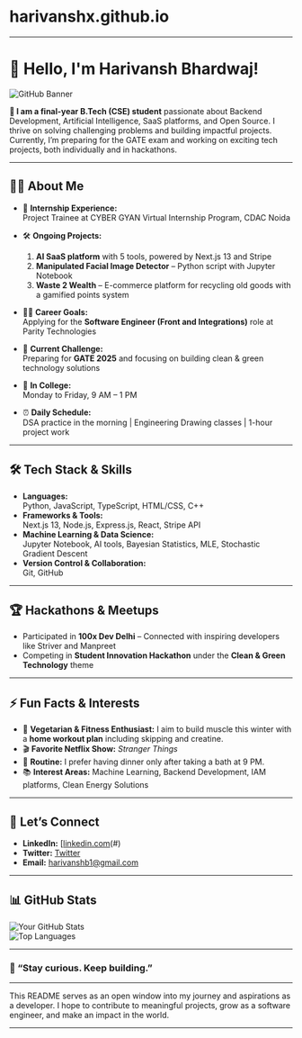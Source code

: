 # harivanshx.github.io


---

# 👋 Hello, I'm Harivansh Bhardwaj!  

![GitHub Banner](https://img.shields.io/badge/Software_Developer-Full_Stack_&_AI_enthusiast-blue?style=for-the-badge)  

**🚀 I am a final-year B.Tech (CSE) student** passionate about Backend Development, Artificial Intelligence, SaaS platforms, and Open Source. I thrive on solving challenging problems and building impactful projects. Currently, I’m preparing for the GATE exam and working on exciting tech projects, both individually and in hackathons.  

---

## 👨‍💻 About Me  

- 🔭 **Internship Experience:**  
  Project Trainee at CYBER GYAN Virtual Internship Program, CDAC Noida  
- 🛠 **Ongoing Projects:**  
  1. **AI SaaS platform** with 5 tools, powered by Next.js 13 and Stripe  
  2. **Manipulated Facial Image Detector** – Python script with Jupyter Notebook  
  3. **Waste 2 Wealth** – E-commerce platform for recycling old goods with a gamified points system  

- 🧑‍💼 **Career Goals:**  
  Applying for the **Software Engineer (Front and Integrations)** role at Parity Technologies  
- 🎯 **Current Challenge:**  
  Preparing for **GATE 2025** and focusing on building clean & green technology solutions  
- 🏫 **In College:**  
  Monday to Friday, 9 AM – 1 PM  
- ⏰ **Daily Schedule:**  
  DSA practice in the morning | Engineering Drawing classes | 1-hour project work  

---

## 🛠 Tech Stack & Skills  

- **Languages:**  
  Python, JavaScript, TypeScript, HTML/CSS, C++  
- **Frameworks & Tools:**  
  Next.js 13, Node.js, Express.js, React, Stripe API  
- **Machine Learning & Data Science:**  
  Jupyter Notebook, AI tools, Bayesian Statistics, MLE, Stochastic Gradient Descent  
- **Version Control & Collaboration:**  
  Git, GitHub  

---

## 🏆 Hackathons & Meetups  

- Participated in **100x Dev Delhi** – Connected with inspiring developers like Striver and Manpreet  
- Competing in **Student Innovation Hackathon** under the **Clean & Green Technology** theme  

---

## ⚡ Fun Facts & Interests  

- 🍲 **Vegetarian & Fitness Enthusiast:** I aim to build muscle this winter with a **home workout plan** including skipping and creatine.  
- 🎬 **Favorite Netflix Show:** *Stranger Things*  
- 🛀 **Routine:** I prefer having dinner only after taking a bath at 9 PM.  
- 📚 **Interest Areas:** Machine Learning, Backend Development, IAM platforms, Clean Energy Solutions  

---

## 💬 Let’s Connect  

- **LinkedIn:** [[linkedin.com](https://www.linkedin.com/in/harivanshbhardwaj/)(#)  
- **Twitter:** [Twitter](https://www.x.com/harivansx)  
- **Email:** harivanshb1@gmail.com  

---

## 📊 GitHub Stats  

![Your GitHub Stats](https://github-readme-stats.vercel.app/api?username=harivanshx&show_icons=true&theme=radical)  
![Top Languages](https://github-readme-stats.vercel.app/api/top-langs/?username=harivanshx&layout=compact&theme=radical)  

---

### 🌱 “Stay curious. Keep building.”  

---

This README serves as an open window into my journey and aspirations as a developer. I hope to contribute to meaningful projects, grow as a software engineer, and make an impact in the world.  

---

